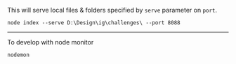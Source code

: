 This will serve local files & folders specified by `serve` parameter on `port`.

```
node index --serve D:\Design\ig\challenges\ --port 8088
```

---

To develop with node monitor

```
nodemon
```
